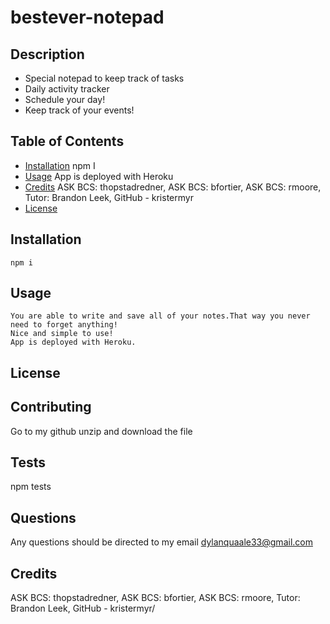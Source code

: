 # bestever-notepad

  ## Description
  - Special notepad to keep track of tasks 
  - Daily activity tracker
  - Schedule your day!
  - Keep track of your events!
  ## Table of Contents
  - [Installation](#installation)
      npm I
  - [Usage](#usage)
      App is deployed with Heroku
  - [Credits](#credits)
      ASK BCS: thopstadredner,
      ASK BCS: bfortier,
      ASK BCS: rmoore,
      Tutor: Brandon Leek,
      GitHub - kristermyr
  - [License](#license)

  ## Installation
    npm i 

  ## Usage
    You are able to write and save all of your notes.That way you never need to forget anything!
    Nice and simple to use!
    App is deployed with Heroku.
  ## License

  ## Contributing
  Go to my github unzip and download the file 

  ## Tests
  npm tests

  ## Questions
  Any questions should be directed to my email dylanquaale33@gmail.com
  
  ## Credits 
  ASK BCS: thopstadredner,
  ASK BCS: bfortier,
  ASK BCS: rmoore,
  Tutor: Brandon Leek,
  GitHub - kristermyr/


